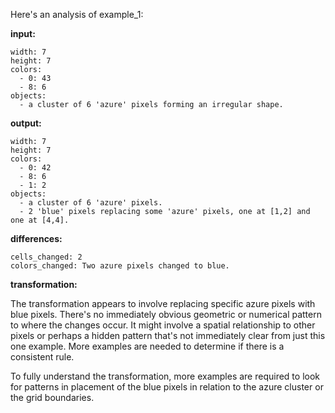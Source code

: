 Here's an analysis of example_1:

**input:**

```
width: 7
height: 7
colors:
  - 0: 43
  - 8: 6
objects:
  - a cluster of 6 'azure' pixels forming an irregular shape.
```

**output:**

```
width: 7
height: 7
colors:
  - 0: 42
  - 8: 6
  - 1: 2
objects:
  - a cluster of 6 'azure' pixels.
  - 2 'blue' pixels replacing some 'azure' pixels, one at [1,2] and one at [4,4].
```

**differences:**

```
cells_changed: 2
colors_changed: Two azure pixels changed to blue.
```

**transformation:**

The transformation appears to involve replacing specific azure pixels with blue pixels.  There's no immediately obvious geometric or numerical pattern to where the changes occur.  It might involve a spatial relationship to other pixels or perhaps a hidden pattern that's not immediately clear from just this one example.  More examples are needed to determine if there is a consistent rule.

To fully understand the transformation, more examples are required to look for patterns in placement of the blue pixels in relation to the azure cluster or the grid boundaries.


